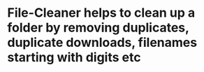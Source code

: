 # File-Cleaner helps to clean up a folder by removing duplicates, duplicate downloads, filenames starting with digits etc
